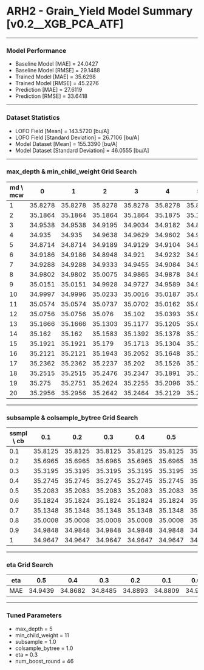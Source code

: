 # ARH2 - Grain_Yield Model Summary [v0.2__XGB_PCA_ATF]

***

### Model Performance

- Baseline Model [MAE] = 24.0427
- Baseline Model [RMSE] = 29.1488
- Trained Model [MAE] = 35.6298
- Trained Model [RMSE] = 45.2276
- Prediction [MAE] = 27.6119
- Prediction [RMSE] = 33.6418
***

### Dataset Statistics

- LOFO Field [Mean] = 143.5720 [bu/A]
- LOFO Field [Standard Deviation] = 26.7106 [bu/A]
- Model Dataset [Mean] = 155.3390 [bu/A]
- Model Dataset [Standard Deviation] = 46.0555 [bu/A]
***

### max_depth & min_child_weight Grid Search

|   md \ mcw |       0 |       1 |       2 |       3 |       4 |       5 |       6 |       7 |       8 |       9 |      10 |      11 |      12 |      13 |      14 |      15 |      16 |      17 |      18 |      19 |      20 |
|------------|---------|---------|---------|---------|---------|---------|---------|---------|---------|---------|---------|---------|---------|---------|---------|---------|---------|---------|---------|---------|---------|
|          1 | 35.8278 | 35.8278 | 35.8278 | 35.8278 | 35.8278 | 35.8278 | 35.8278 | 35.8278 | 35.9065 | 35.8266 | 35.8388 | 35.8659 | 35.8409 | 35.8409 | 35.8409 | 35.8413 | 35.8394 | 35.8394 | 35.8394 | 35.8346 | 35.8346 |
|          2 | 35.1864 | 35.1864 | 35.1864 | 35.1864 | 35.1875 | 35.1858 | 35.1898 | 35.193  | 35.1863 | 35.1149 | 35.0458 | 34.9893 | 35.0561 | 35.1075 | 35.2548 | 35.2545 | 35.1328 | 35.1392 | 35.0725 | 35.1734 | 35.1691 |
|          3 | 34.9538 | 34.9538 | 34.9195 | 34.9034 | 34.9182 | 34.8985 | 34.9046 | 34.9442 | 34.9204 | 34.9444 | 34.9375 | 34.9383 | 34.9306 | 34.96   | 34.9315 | 34.94   | 34.9709 | 34.9689 | 34.9921 | 35.0335 | 34.9233 |
|          4 | 34.935  | 34.935  | 34.9638 | 34.9629 | 34.9602 | 34.9318 | 34.904  | 34.9363 | 34.9455 | 34.888  | 34.9319 | 34.945  | 34.9721 | 34.9095 | 34.9261 | 34.9281 | 34.9215 | 34.9916 | 34.9331 | 34.9532 | 34.9    |
|          5 | 34.8714 | 34.8714 | 34.9189 | 34.9129 | 34.9104 | 34.9222 | 34.8937 | 34.9458 | 34.9535 | 34.9059 | 34.9058 | 34.8485 | 34.8928 | 34.9136 | 34.9156 | 34.8765 | 34.9048 | 34.8977 | 34.8945 | 34.9056 | 34.9114 |
|          6 | 34.9186 | 34.9186 | 34.8948 | 34.921  | 34.9232 | 34.923  | 34.8956 | 34.9346 | 34.9217 | 34.9303 | 34.9042 | 34.8796 | 34.9102 | 34.9012 | 34.8778 | 34.8949 | 34.8734 | 34.9438 | 34.8971 | 34.9125 | 34.8895 |
|          7 | 34.9288 | 34.9288 | 34.9333 | 34.9455 | 34.9084 | 34.9066 | 34.8975 | 34.8833 | 34.9318 | 34.937  | 34.9195 | 34.9192 | 34.9226 | 34.8938 | 34.9393 | 34.8834 | 34.9184 | 34.8546 | 34.8819 | 34.9005 | 34.8987 |
|          8 | 34.9802 | 34.9802 | 35.0075 | 34.9865 | 34.9878 | 34.9603 | 34.9213 | 34.9081 | 34.9065 | 34.895  | 34.8849 | 34.9083 | 34.8985 | 34.921  | 34.9549 | 34.9138 | 34.9    | 34.8801 | 34.8939 | 34.8753 | 34.8888 |
|          9 | 35.0151 | 35.0151 | 34.9928 | 34.9727 | 34.9589 | 34.9557 | 34.9521 | 34.9671 | 34.9201 | 34.9442 | 34.9276 | 34.9374 | 34.8889 | 34.9235 | 34.9132 | 34.9353 | 34.8931 | 34.9041 | 34.9286 | 34.9255 | 34.8783 |
|         10 | 34.9997 | 34.9996 | 35.0233 | 35.0016 | 35.0187 | 35.0019 | 34.9958 | 34.9938 | 34.9795 | 34.9453 | 34.9088 | 34.9466 | 34.9392 | 34.9271 | 34.9354 | 34.9003 | 34.8855 | 34.9287 | 34.8963 | 34.9091 | 34.889  |
|         11 | 35.0574 | 35.0574 | 35.0737 | 35.0702 | 35.0162 | 35.0478 | 34.9763 | 35.0026 | 34.9917 | 34.9731 | 34.9577 | 34.9639 | 34.9481 | 34.9374 | 34.9483 | 34.9725 | 34.9491 | 34.9496 | 34.9049 | 34.9284 | 34.9021 |
|         12 | 35.0756 | 35.0756 | 35.076  | 35.102  | 35.0393 | 35.068  | 35.0438 | 35.035  | 35.0082 | 35.0384 | 35.0243 | 34.9882 | 34.9798 | 34.995  | 34.9876 | 34.9396 | 34.97   | 34.9581 | 34.9105 | 34.9405 | 34.9061 |
|         13 | 35.1666 | 35.1666 | 35.1303 | 35.1177 | 35.1205 | 35.0915 | 35.0574 | 35.0631 | 35.0456 | 35.0576 | 35.0241 | 34.9883 | 34.9949 | 34.9844 | 34.983  | 34.971  | 34.978  | 34.9911 | 34.9433 | 34.9424 | 34.9405 |
|         14 | 35.162  | 35.162  | 35.1583 | 35.1392 | 35.1378 | 35.1072 | 35.0904 | 35.11   | 35.0827 | 35.0653 | 35.0293 | 35.0335 | 35.0189 | 35.0003 | 35.0184 | 34.9876 | 34.9808 | 34.9922 | 34.9617 | 34.9658 | 34.9475 |
|         15 | 35.1921 | 35.1921 | 35.179  | 35.1713 | 35.1304 | 35.1276 | 35.1391 | 35.1035 | 35.0986 | 35.0868 | 35.0495 | 35.045  | 35.0393 | 35.0239 | 35.0136 | 34.9744 | 35.0195 | 34.9968 | 34.9317 | 34.9758 | 34.9576 |
|         16 | 35.2121 | 35.2121 | 35.1943 | 35.2052 | 35.1648 | 35.1379 | 35.1228 | 35.1349 | 35.115  | 35.0991 | 35.0648 | 35.0728 | 35.0498 | 35.0465 | 35.0225 | 35.024  | 35.0071 | 35.0022 | 34.9785 | 35.002  | 34.9754 |
|         17 | 35.2362 | 35.2362 | 35.2237 | 35.202  | 35.1526 | 35.1438 | 35.1432 | 35.1553 | 35.1359 | 35.1154 | 35.0662 | 35.0894 | 35.0491 | 35.024  | 35.0414 | 35.0288 | 35.0415 | 35.003  | 35.0294 | 35.033  | 34.9896 |
|         18 | 35.2515 | 35.2515 | 35.2476 | 35.2347 | 35.1891 | 35.1776 | 35.138  | 35.1524 | 35.1445 | 35.1203 | 35.0957 | 35.0845 | 35.0868 | 35.065  | 35.0432 | 35.023  | 35.032  | 35.0326 | 35.0122 | 35.0024 | 34.9944 |
|         19 | 35.275  | 35.2751 | 35.2624 | 35.2255 | 35.2096 | 35.1781 | 35.1706 | 35.1571 | 35.1235 | 35.1207 | 35.0869 | 35.1016 | 35.0764 | 35.0462 | 35.0607 | 35.0406 | 35.0596 | 35.0248 | 35.0233 | 35.0107 | 35.0069 |
|         20 | 35.2956 | 35.2956 | 35.2642 | 35.2464 | 35.2129 | 35.2009 | 35.1762 | 35.1631 | 35.1517 | 35.1368 | 35.1285 | 35.1101 | 35.076  | 35.0785 | 35.0567 | 35.0376 | 35.048  | 35.0412 | 35.0347 | 35.0274 | 35.0217 |

***

### subsample & colsample_bytree Grid Search

|   ssmpl \ cb |     0.1 |     0.2 |     0.3 |     0.4 |     0.5 |     0.6 |     0.7 |     0.8 |     0.9 |     1.0 |
|--------------|---------|---------|---------|---------|---------|---------|---------|---------|---------|---------|
|          0.1 | 35.8125 | 35.8125 | 35.8125 | 35.8125 | 35.8125 | 35.8125 | 35.8125 | 35.8125 | 35.8125 | 35.9493 |
|          0.2 | 35.6965 | 35.6965 | 35.6965 | 35.6965 | 35.6965 | 35.6965 | 35.6965 | 35.6965 | 35.6965 | 35.4119 |
|          0.3 | 35.3195 | 35.3195 | 35.3195 | 35.3195 | 35.3195 | 35.3195 | 35.3195 | 35.3195 | 35.3195 | 35.3043 |
|          0.4 | 35.2745 | 35.2745 | 35.2745 | 35.2745 | 35.2745 | 35.2745 | 35.2745 | 35.2745 | 35.2745 | 35.1778 |
|          0.5 | 35.2083 | 35.2083 | 35.2083 | 35.2083 | 35.2083 | 35.2083 | 35.2083 | 35.2083 | 35.2083 | 34.9959 |
|          0.6 | 35.1824 | 35.1824 | 35.1824 | 35.1824 | 35.1824 | 35.1824 | 35.1824 | 35.1824 | 35.1824 | 35.0532 |
|          0.7 | 35.1348 | 35.1348 | 35.1348 | 35.1348 | 35.1348 | 35.1348 | 35.1348 | 35.1348 | 35.1348 | 34.99   |
|          0.8 | 35.0008 | 35.0008 | 35.0008 | 35.0008 | 35.0008 | 35.0008 | 35.0008 | 35.0008 | 35.0008 | 34.9723 |
|          0.9 | 34.9848 | 34.9848 | 34.9848 | 34.9848 | 34.9848 | 34.9848 | 34.9848 | 34.9848 | 34.9848 | 34.9051 |
|          1   | 34.9647 | 34.9647 | 34.9647 | 34.9647 | 34.9647 | 34.9647 | 34.9647 | 34.9647 | 34.9647 | 34.8485 |

***

### eta Grid Search

| eta   |     0.5 |     0.4 |     0.3 |     0.2 |     0.1 |    0.01 |   0.001 |
|-------|---------|---------|---------|---------|---------|---------|---------|
| MAE   | 34.9439 | 34.8682 | 34.8485 | 34.8893 | 34.8809 | 34.9253 | 63.0712 |

***

### Tuned Parameters

- max_depth = 5
- min_child_weight = 11
- subsample = 1.0
- colsample_bytree = 1.0
- eta = 0.3
- num_boost_round = 46
